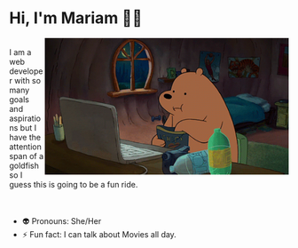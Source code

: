 # Hi, I'm Mariam 👋🏽

<img src="https://github.com/MariamV96-codes/MariamV96-codes/blob/main/1479814528_webarebears.gif" width="440px" align="right"/>

<br>
I am a web developer with so many goals and aspirations but I have the attention span of a goldfish so I guess this is going to be a fun ride.
<br >
<br >
<br >


- 👽 Pronouns: She/Her
- ⚡ Fun fact: I can talk about Movies all day.
 

[twitter]: https://twitter.com/MariamV_96
[dev]: https://dev.to/mariamv_96

